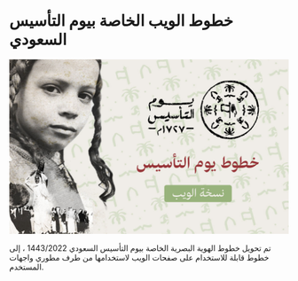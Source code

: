 # خطوط الويب الخاصة بيوم التأسيس السعودي

![image info](./poster.jpg)

تم تحويل خطوط الهوية البصرية الخاصة بيوم التأسيس السعودي 1443/2022 ، إلى خطوط قابلة للاستخدام على صفحات الويب لاستخدامها من طرف مطوري واجهات المستخدم.

